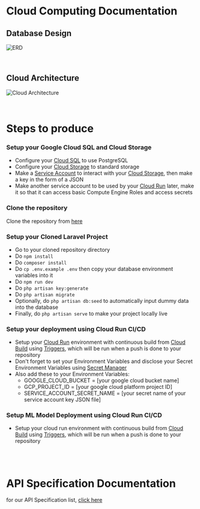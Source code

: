# Cloud Computing Documentation

## Database Design
![ERD](https://github.com/Pupuk-In/cloud-computing/assets/87064650/161575ff-16c9-4e9e-8a23-a501b6f37dc5)

<br>

## Cloud Architecture
![Cloud Architecture](https://github.com/Pupuk-In/cloud-computing/assets/87064650/68579307-2077-4f9a-ad94-9414f3222519)


<br>

# Steps to produce

### Setup your Google Cloud SQL and Cloud Storage
- Configure your [Cloud SQL](https://cloud.google.com/sql) to use PostgreSQL
- Configure your [Cloud Storage](https://cloud.google.com/storage) to standard storage
- Make a [Service Account](https://cloud.google.com/iam/docs/service-account-overview) to interact with your [Cloud Storage](https://cloud.google.com/storage), then make a key in the form of a JSON
- Make another service account to be used by your [Cloud Run](https://cloud.google.com/run) later, make it so that it can access basic Compute Engine Roles and access secrets

### Clone the repository
Clone the repository from [here](https://github.com/Pupuk-In/cloud-computing.git)

### Setup your Cloned Laravel Project
- Go to your cloned repository directory
- Do `npm install`
- Do `composer install`
- Do `cp .env.example .env` then copy your database environment variables into it
- Do `npm run dev`
- Do `php artisan key:generate`
- Do `php artisan migrate`
- Optionally, do `php artisan db:seed` to automatically input dummy data into the database
- Finally, do `php artisan serve` to make your project locally live

### Setup your deployment using Cloud Run CI/CD
- Setup your [Cloud Run](https://cloud.google.com/run) environment with continuous build from [Cloud Build](https://cloud.google.com/build) using [Triggers](https://cloud.google.com/build/docs/triggers), which will be run when a push is done to your repository
- Don't forget to set your Environment Variables and disclose your Secret Environment Variables using [Secret Manager](https://cloud.google.com/secret-manager)
- Also add these to your Environment Variables:
  - GOOGLE_CLOUD_BUCKET = [your google cloud bucket name]
  - GCP_PROJECT_ID = [your google cloud platform project ID]
  - SERVICE_ACCOUNT_SECRET_NAME = [your secret name of your service account key JSON file]

### Setup ML Model Deployment using Cloud Run CI/CD
- Setup your cloud run environment with continuous build from [Cloud Build](https://cloud.google.com/build) using [Triggers](https://cloud.google.com/build/docs/triggers), which will be run when a push is done to your repository

<br>
<br>

# API Specification Documentation
for our API Specification list, [click here](https://github.com/Pupuk-In/cloud-computing#readme)

